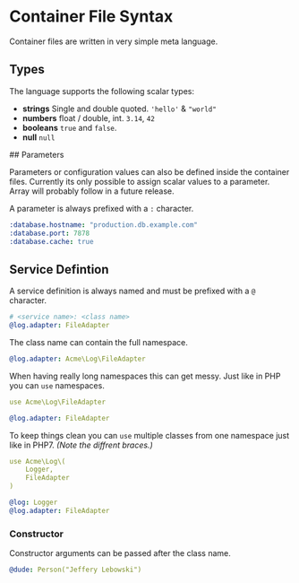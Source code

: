 # Container File Syntax

Container files are written in very simple meta language.

## Types

The language supports the following scalar types:

 * **strings** Single and double quoted. 
   `'hello'` & `"world"`
 * **numbers** float / double, int.
 	`3.14`, `42`
 * **booleans** `true` and `false`.
 * **null**
    `null`

## Parameters

Parameters or configuration values can also be defined inside the container files. Currently its only possible to assign scalar values to a parameter. Array will probably follow in a future release.

A parameter is always prefixed with a `:` character.

```yml
:database.hostname: "production.db.example.com"
:database.port: 7878
:database.cache: true
```

## Service Defintion

A service definition is always named and must be prefixed with a `@` character. 

```yml
# <service name>: <class name>
@log.adapter: FileAdapter
```

The class name can contain the full namespace.

```yml
@log.adapter: Acme\Log\FileAdapter
```

When having really long namespaces this can get messy. Just like in PHP you can `use` namespaces.

```yml
use Acme\Log\FileAdapter

@log.adapter: FileAdapter
```

To keep things clean you can `use` multiple classes from one namespace just like in PHP7. _(Note the diffrent braces.)_

```yml
use Acme\Log\(
	Logger,
	FileAdapter
)

@log: Logger
@log.adapter: FileAdapter
````

### Constructor

Constructor arguments can be passed after the class name. 

```yml
@dude: Person("Jeffery Lebowski")
```